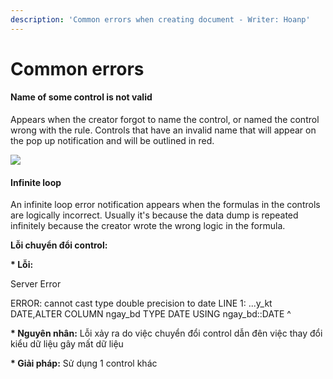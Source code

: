 ```yaml
---
description: 'Common errors when creating document - Writer: Hoanp'
---
```


# Common errors

#### Name of some control is not valid

Appears when the creator forgot to name the control, or named the control wrong with the rule. Controls that have an invalid name that will appear on the pop up notification and will be outlined in red.

![](<../.gitbook/assets/image (158).png>)

#### Infinite loop

An infinite loop error notification appears when the formulas in the controls are logically incorrect. Usually it's because the data dump is repeated infinitely because the creator wrote the wrong logic in the formula.

**Lỗi chuyển đổi control:**

**\* Lỗi:**

Server Error

ERROR: cannot cast type double precision to date LINE 1: ...y\_kt DATE,ALTER COLUMN ngay\_bd TYPE DATE USING ngay\_bd::DATE ^

**\* Nguyên nhân:** Lỗi xảy ra do việc chuyển đổi control dẫn đên việc thay đổi kiểu dữ liệu gây mất dữ liệu

**\* Giải pháp:** Sử dụng 1 control khác
